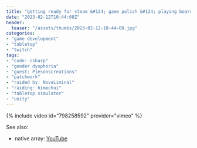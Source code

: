 ```yaml
---
title: "getting ready for steam &#124; game polish &#124; playing board games with friends"
date: "2023-02-12T10:44:08Z"
header:
  teaser: "/assets/thumbs/2023-02-12-10-44-08.jpg"
categories:
- "game development"
- "tabletop"
- "twitch"
tags:
- "code: csharp"
- "gender dysphoria"
- "guest: Piesonscreations"
- "patchwork"
- "raided by: NovaLiminal"
- "raiding: himechui"
- "tabletop simulator"
- "unity"
---
```

{% include video id="798258592" provider="vimeo" %}

See also:
* native array: [YouTube](https://www.youtube.com/watch?v=_MEn4syXysE)